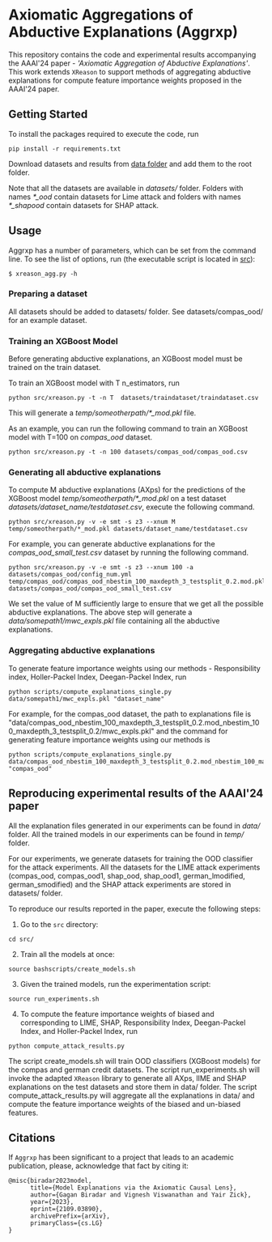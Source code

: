 
# Axiomatic Aggregations of Abductive Explanations (Aggrxp)

This repository contains the code and experimental results accompanying the AAAI'24 paper - *'Axiomatic Aggregation of Abductive Explanations'*. This work extends `XReason` to support methods of aggregating abductive explanations for compute feature importance weights proposed in the AAAI'24 paper.

## Getting Started


To install the packages required to execute the code, run

```commandline
pip install -r requirements.txt
```

Download datasets and results from [data folder](https://drive.google.com/drive/folders/1EZBDXD58jnDHHHOd1I_sBZi4VQrgeKqr?usp=drive_link) and add them to the root folder.

Note that all the datasets are available in *datasets/* folder. Folders with names *\*_ood* contain datasets for Lime attack and folders with names *\*_shapood* contain datasets for SHAP attack.


## Usage

Aggrxp has a number of parameters, which can be set from the command line. To see the list of options, run (the executable script is located in [src](./src)):

```
$ xreason_agg.py -h
```

### Preparing a dataset

All datasets should be added to datasets/ folder. See datasets/compas_ood/ for an example dataset.

### Training an XGBoost Model

Before generating abductive explanations, an XGBoost model must be trained on the train dataset. 

To train an XGBoost model with T n_estimators, run

```commandline
python src/xreason.py -t -n T  datasets/traindataset/traindataset.csv
```

This will generate a *temp/someotherpath/\*_mod.pkl* file.

As an example, you can run the following command to train an XGBoost model with T=100 on *compas_ood* dataset.

```commandline
python src/xreason.py -t -n 100 datasets/compas_ood/compas_ood.csv
```

### Generating all abductive explanations

To compute M abductive explanations (AXps) for the predictions of the XGBoost model *temp/someotherpath/\*_mod.pkl* on a test dataset *datasets/dataset_name/testdataset.csv*, execute the following command.

```commandline
python src/xreason.py -v -e smt -s z3 --xnum M temp/someotherpath/*_mod.pkl datasets/dataset_name/testdataset.csv
```

For example, you can generate abductive explanations for the *compas_ood_small_test.csv* dataset by running the following command.

```commandline
python src/xreason.py -v -e smt -s z3 --xnum 100 -a datasets/compas_ood/config_num.yml temp/compas_ood/compas_ood_nbestim_100_maxdepth_3_testsplit_0.2.mod.pkl datasets/compas_ood/compas_ood_small_test.csv
```

We set the value of M sufficiently large to ensure that we get all the possible abductive explanations.
The above step will generate a *data/somepath1/mwc_expls.pkl* file containing all the abductive explanations. 


### Aggregating abductive explanations

To generate feature importance weights using our methods - Responsibility index, Holler-Packel Index, Deegan-Packel Index, run

```commandline
python scripts/compute_explanations_single.py data/somepath1/mwc_expls.pkl "dataset_name"
```

For example, for the compas_ood dataset, the path to explanations file is "data/compas_ood_nbestim_100_maxdepth_3_testsplit_0.2.mod_nbestim_100_maxdepth_3_testsplit_0.2/mwc_expls.pkl" 
and the command for generating feature importance weights using our methods is

```commandline
python scripts/compute_explanations_single.py data/compas_ood_nbestim_100_maxdepth_3_testsplit_0.2.mod_nbestim_100_maxdepth_3_testsplit_0.2/mwc_expls.pkl "compas_ood"
```

## Reproducing experimental results of the AAAI'24 paper


All the explanation files generated in our experiments can be found in *data/* folder.
All the trained models in our experiments can be found in *temp/* folder.

For our experiments, we generate datasets for training the OOD classifier for the attack experiments.
All the datasets for the LIME attack experiments (compas_ood, compas_ood1, shap_ood, shap_ood1, german_lmodified, german_smodified) and the SHAP attack experiments are stored in datasets/ folder.

To reproduce our results reported in the paper, execute the following steps:

1. Go to the `src` directory:

```commandline
cd src/
```

2. Train all the models at once:

```commandline
source bashscripts/create_models.sh
```

3. Given the trained models, run the experimentation script:

```
source run_experiments.sh
```

4. To compute the feature importance weights of biased and corresponding to LIME, SHAP, Responsibility Index, Deegan-Packel Index, and Holler-Packel Index, run

```commandline
python compute_attack_results.py
```

The script create_models.sh will train OOD classifiers (XGBoost models) for the compas and german credit datasets.
The script run_experiments.sh will invoke the adapted `XReason` library to generate all AXps, lIME and SHAP explanations on the test datasets and store them in data/ folder.
The script compute_attack_results.py will aggregate all the explanations in data/ and compute the feature importance weights of the biased and un-biased features.

## Citations

If `Aggrxp` has been significant to a project that leads to an academic publication, please, acknowledge that fact by citing it:

```
@misc{biradar2023model,
      title={Model Explanations via the Axiomatic Causal Lens}, 
      author={Gagan Biradar and Vignesh Viswanathan and Yair Zick},
      year={2023},
      eprint={2109.03890},
      archivePrefix={arXiv},
      primaryClass={cs.LG}
}
```
